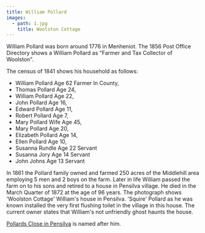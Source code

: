 ```yaml
---
title: William Pollard
images:
  - path: 1.jpg
    title: Woolston Cottage
---
```


William Pollard was born around 1776 in Menheniot. The 1856 Post Office Directory shows a William Pollard as "Farmer and Tax Collector of Woolston".

The census of 1841 shows his household as follows:

- William Pollard Age 62 Farmer In County,
- Thomas Pollard Age 24,
- William Pollard Age 22,
- John Pollard Age 16,
- Edward Pollard Age 11,
- Robert Pollard Age 7,
- Mary Pollard Wife Age 45,
- Mary Pollard Age 20,
- Elizabeth Pollard Age 14,
- Ellen Pollard Age 10,
- Susanna Rundle Age 22 Servant
- Susanna Jory Age 14 Servant
- John Johns Age 13 Servant

In 1861 the Pollard family owned and farmed 250 acres of the Middlehill area employing 5 men and 2 boys on the farm. Later in life William passed the farm on to his sons and retired to a house in Pensilva village. He died in the March Quarter of 1872 at the age of 96 years. The photograph shows 'Woolston Cottage' William's house in Pensilva. 'Squire' Pollard as he was known installed the very first flushing toilet in the village in this house. The current owner states that William's not unfriendly ghost haunts the house.

[Pollards Close in Pensilva](http://maps.google.co.uk/maps?q=Pollards+Close+in+Pensilva&ll=50.501295,-4.407706&spn=0.007643,0.015213&hnear=Pollards+Close,+United+Kingdom&gl=uk&t=h&z=16&vpsrc=6) is named after him.
